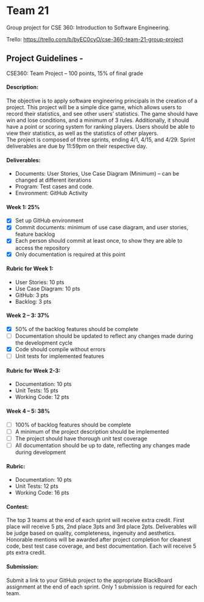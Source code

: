 # Team 21
Group project for CSE 360: Introduction to Software Engineering.

Trello: https://trello.com/b/byEC0cyO/cse-360-team-21-group-project

## Project Guidelines - 
CSE360: Team Project – 100 points, 15% of final grade 
#### Description: 
The objective is to apply software engineering principals in the creation of a project.  This project will be a simple dice game, which allows users to record their statistics, and see other users’ statistics.  The game should have win and lose conditions, and a minimum of 3 rules. Additionally, it should have a point or scoring system for ranking players.  Users should be able to view their statistics, as well as the statistics of other players.   
The project is composed of three sprints, ending 4/1, 4/15, and 4/29.  Sprint deliverables are due by 11:59pm on their respective day.

#### Deliverables:
* Documents: User Stories, Use Case Diagram (Minimum) – can be changed at different iterations
* Program: Test cases and code.
* Environment: GitHub Activity

#### Week 1:  25%
- [x]	Set up GitHub environment
- [x]	Commit documents: minimum of use case diagram, and user stories, feature backlog
- [x]	Each person should commit at least once, to show they are able to access the repository
- [x] Only documentation is required at this point

#### Rubric for Week 1:
* User Stories:  10 pts
* Use Case Diagram: 10 pts
* GitHub: 3 pts
* Backlog: 3 pts

#### Week 2 – 3: 37%
- [x]	50% of the backlog features should be complete
- [ ]	Documentation should be updated to reflect any changes made during the development cycle
- [x]	Code should compile without errors
- [ ]	Unit tests for implemented features

#### Rubric for Week 2-3:
*	Documentation: 10 pts
*	Unit Tests: 15 pts
*	Working Code: 12 pts

#### Week 4 – 5: 38%
- [ ]	100% of backlog features should be complete
- [ ]	A minimum of the project description should be implemented
- [ ]	The project should have thorough unit test coverage
- [ ]	All documentation should be up to date, reflecting any changes made during development

#### Rubric:
*	Documentation: 10 pts
*	Unit Tests: 12 pts
*	Working Code: 16 pts

#### Contest:
The top 3 teams at the end of each sprint will receive extra credit.  First place will receive 5 pts, 2nd place 3pts and 3rd place 2pts.   Deliverables will be judge based on quality, completeness, ingenuity and aesthetics.
Honorable mentions will be awarded after project completion for cleanest code, best test case coverage, and best documentation.  Each will receive 5 pts extra credit.

#### Submission:
Submit a link to your GitHub project to the appropriate BlackBoard assignment at the end of each sprint. Only 1 submission is required for each team.
